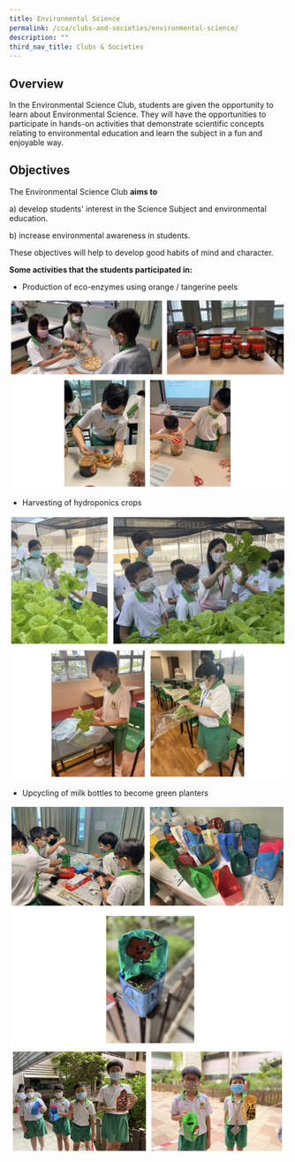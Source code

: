 ```yaml
---
title: Environmental Science
permalink: /cca/clubs-and-societies/environmental-science/
description: ""
third_nav_title: Clubs & Societies
---
```

Overview
--------

In the Environmental Science Club, students are given the opportunity to learn about Environmental Science. They will have the opportunities to participate in hands-on activities that demonstrate scientific concepts relating to environmental education and learn the subject in a fun and enjoyable way.

  

Objectives
----------

The Environmental Science Club **aims to**

a) develop students' interest in the Science Subject and environmental education.

b) increase environmental awareness in students.

These objectives will help to develop good habits of mind and character.

  

**Some activities that the students participated in:**

* Production of eco-enzymes using orange / tangerine peels

![](/images/environmentsci.png)

* Harvesting of hydroponics crops

![](/images/environmentsci2.png)

* Upcycling of milk bottles to become green planters

![](/images/environmentsci3.png)